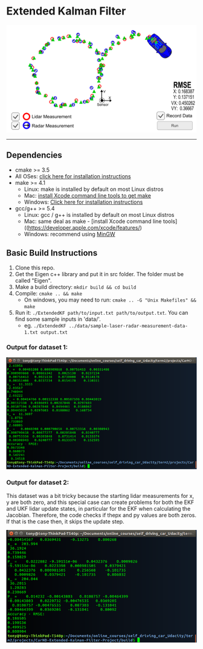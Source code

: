 # Extended Kalman Filter 
![alt tag](images/kalman-tracker.png)

------

## Dependencies

* cmake >= 3.5
 * All OSes: [click here for installation instructions](https://cmake.org/install/)
* make >= 4.1
  * Linux: make is installed by default on most Linux distros
  * Mac: [install Xcode command line tools to get make](https://developer.apple.com/xcode/features/)
  * Windows: [Click here for installation instructions](http://gnuwin32.sourceforge.net/packages/make.htm)
* gcc/g++ >= 5.4
  * Linux: gcc / g++ is installed by default on most Linux distros
  * Mac: same deal as make - [install Xcode command line tools]((https://developer.apple.com/xcode/features/)
  * Windows: recommend using [MinGW](http://www.mingw.org/)

## Basic Build Instructions

1. Clone this repo.
2. Get the Eigen c++ library and put it in src folder. The folder must be called "Eigen".
3. Make a build directory: `mkdir build && cd build`
4. Compile: `cmake .. && make` 
   * On windows, you may need to run: `cmake .. -G "Unix Makefiles" && make`
5. Run it: `./ExtendedKF path/to/input.txt path/to/output.txt`. You can find
   some sample inputs in 'data/'.
    - eg. `./ExtendedKF ../data/sample-laser-radar-measurement-data-1.txt output.txt`

### Output for dataset 1:
![alt tag](output1.png)

###  Output for dataset 2:

This dataset was a bit tricky because the starting lidar measurements for x, y are both zero, and this special case can create problems for both the EKF and UKF lidar update states, in particular for the EKF when calculating the Jacobian. Therefore, the code checks  if thepx and py values are both zeros. If that is the case then, it skips the update step.

![alt tag](output2.png)
